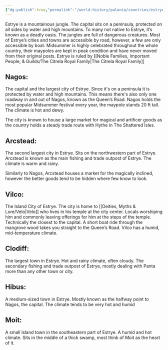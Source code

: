 ```yaml
---
{"dg-publish":true,"permalink":"/world-history/palonia/countries/estrye-es-tray/"}
---
```



Estrye is a mountainous jungle. The capital sits on a peninsula, protected on all sides by water and high mountains. To many not native to Estrye, it’s known as a deadly oasis. The jungles are full of dangerous creatures. Most of Estrye’s cities and towns are accessible by road, however, a few are only accessible by boat. Midsummer is highly celebrated throughout the whole country, their maypoles are kept in peak condition and have never moved from their original posts. Estrye is ruled by [[Noble Families, Important People, & Guilds/The Citrela Royal Family\|The Citrela Royal Family]]

  

## Nagos:

The capital and the largest city of Estrye. Since it's on a peninsula it is protected by water and high mountains. This means there's also only one roadway in and out of Nagos, known as the Queen’s Road. Nagos holds the most popular Midsummer festival every year, the maypole stands 20 ft tall. The climate is hot and dewy.

The city is known to house a large market for magical and artificer goods as the country holds a steady trade route with Hythe in The Shattered Isles.

  

## Arcstead:

The second largest city in Estrye. Sits on the northwestern part of Estrye. Arcstead is known as the main fishing and trade outpost of Estrye. The climate is warm and rainy.

Similarly to Nagos, Arcstead houses a market for the magically inclined, however the better goods tend to be hidden where few know to look.

  

## Vilco:

The Island City of Estrye. The city is home to [[Deities, Myths & Lore/Velo\|Velo]] who lives in his temple at the city center. Locals worshiping him and commonly leaving offerings for him at the steps of the temple. Technically the closest to the capital. A short boat ride through the mangrove wood takes you straight to the Queen’s Road. Vilco has a humid, mid-temperature climate.

  

## Clodiff:

The largest town in Estrye. Hot and rainy climate, often cloudy. The secondary fishing and trade outpost of Estrye, mostly dealing with Panta more than any other town or city.

  

## Hibus:

A medium-sized town in Estrye. Mostly known as the halfway point to Nagos, the capital. The climate tends to be very hot and humid

  

## Moit:

A small Island town in the southeastern part of Estrye. A humid and hot climate. Sits in the middle of a thick swamp, most think of Moit as the heart of it.

